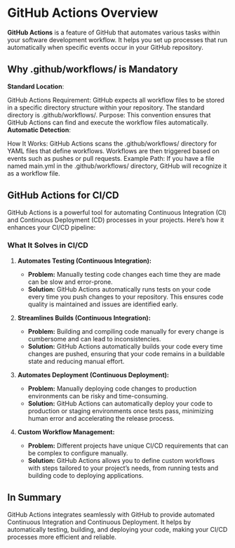 # GitHub Actions Overview

**GitHub Actions** is a feature of GitHub that automates various tasks within your software development workflow. It helps you set up processes that run automatically when specific events occur in your GitHub repository.

## Why .github/workflows/ is Mandatory
**Standard Location**:

GitHub Actions Requirement: GitHub expects all workflow files to be stored in a specific directory structure within your repository. The standard directory is .github/workflows/.
Purpose: This convention ensures that GitHub Actions can find and execute the workflow files automatically.
**Automatic Detection**:

How It Works: GitHub Actions scans the .github/workflows/ directory for YAML files that define workflows. Workflows are then triggered based on events such as pushes or pull requests.
Example Path: If you have a file named main.yml in the .github/workflows/ directory, GitHub will recognize it as a workflow file.

## GitHub Actions for CI/CD

GitHub Actions is a powerful tool for automating Continuous Integration (CI) and Continuous Deployment (CD) processes in your projects. Here’s how it enhances your CI/CD pipeline:

### What It Solves in CI/CD

1. **Automates Testing (Continuous Integration):**
   - **Problem:** Manually testing code changes each time they are made can be slow and error-prone.
   - **Solution:** GitHub Actions automatically runs tests on your code every time you push changes to your repository. This ensures code quality is maintained and issues are identified early.

2. **Streamlines Builds (Continuous Integration):**
   - **Problem:** Building and compiling code manually for every change is cumbersome and can lead to inconsistencies.
   - **Solution:** GitHub Actions automatically builds your code every time changes are pushed, ensuring that your code remains in a buildable state and reducing manual effort.

3. **Automates Deployment (Continuous Deployment):**
   - **Problem:** Manually deploying code changes to production environments can be risky and time-consuming.
   - **Solution:** GitHub Actions can automatically deploy your code to production or staging environments once tests pass, minimizing human error and accelerating the release process.

4. **Custom Workflow Management:**
   - **Problem:** Different projects have unique CI/CD requirements that can be complex to configure manually.
   - **Solution:** GitHub Actions allows you to define custom workflows with steps tailored to your project’s needs, from running tests and building code to deploying applications.

## In Summary

GitHub Actions integrates seamlessly with GitHub to provide automated Continuous Integration and Continuous Deployment. It helps by automatically testing, building, and deploying your code, making your CI/CD processes more efficient and reliable.
